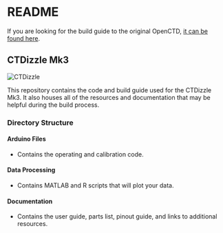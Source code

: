 # README
If you are looking for the build guide to the original OpenCTD, [it can be found here](https://github.com/OceanographyforEveryone/OpenCTD).

## CTDizzle Mk3
![CTDizzle](https://github.com/CTDizzle/CTDizzle/blob/master/Documentation/Images/20170517_185546.jpg)

This repository contains the code and build guide used for the CTDizzle Mk3.
It also houses all of the resources and documentation that may be helpful during the build process.


### Directory Structure

#### Arduino Files
- Contains the operating and calibration code.

#### Data Processing
- Contains MATLAB and R scripts that will plot your data.

#### Documentation
- Contains the user guide, parts list, pinout guide, and links to additional resources.
